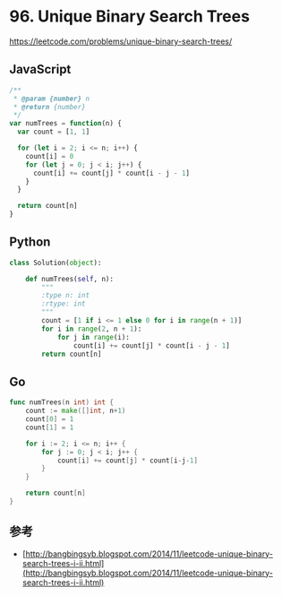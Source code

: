 # 96. Unique Binary Search Trees

https://leetcode.com/problems/unique-binary-search-trees/

## JavaScript

```js
/**
 * @param {number} n
 * @return {number}
 */
var numTrees = function(n) {
  var count = [1, 1]

  for (let i = 2; i <= n; i++) {
    count[i] = 0
    for (let j = 0; j < i; j++) {
      count[i] += count[j] * count[i - j - 1]
    }
  }

  return count[n]
}
```

## Python

```py
class Solution(object):

    def numTrees(self, n):
        """
        :type n: int
        :rtype: int
        """
        count = [1 if i <= 1 else 0 for i in range(n + 1)]
        for i in range(2, n + 1):
            for j in range(i):
                count[i] += count[j] * count[i - j - 1]
        return count[n]
```

## Go

```go
func numTrees(n int) int {
	count := make([]int, n+1)
	count[0] = 1
	count[1] = 1

	for i := 2; i <= n; i++ {
		for j := 0; j < i; j++ {
			count[i] += count[j] * count[i-j-1]
		}
	}

	return count[n]
}
```

## 参考

- [http://bangbingsyb.blogspot.com/2014/11/leetcode-unique-binary-search-trees-i-ii.html](http://bangbingsyb.blogspot.com/2014/11/leetcode-unique-binary-search-trees-i-ii.html)
